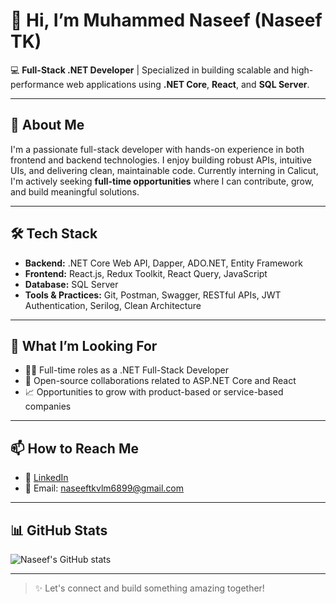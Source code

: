 # 👋 Hi, I’m Muhammed Naseef (Naseef TK)

💻 **Full-Stack .NET Developer** | Specialized in building scalable and high-performance web applications using **.NET Core**, **React**, and **SQL Server**.

---

## 🚀 About Me

I'm a passionate full-stack developer with hands-on experience in both frontend and backend technologies. I enjoy building robust APIs, intuitive UIs, and delivering clean, maintainable code. Currently interning in Calicut, I'm actively seeking **full-time opportunities** where I can contribute, grow, and build meaningful solutions.

---

## 🛠 Tech Stack

- **Backend:** .NET Core Web API, Dapper, ADO.NET, Entity Framework
- **Frontend:** React.js, Redux Toolkit, React Query, JavaScript
- **Database:** SQL Server
- **Tools & Practices:** Git, Postman, Swagger, RESTful APIs, JWT Authentication, Serilog, Clean Architecture

---

## 📌 What I’m Looking For

- 👨‍💻 Full-time roles as a .NET Full-Stack Developer
- 🤝 Open-source collaborations related to ASP.NET Core and React
- 📈 Opportunities to grow with product-based or service-based companies

---

## 📫 How to Reach Me

- 🔗 [LinkedIn](https://www.linkedin.com/in/naseeftkvlm/)
- 📧 Email: naseeftkvlm6899@gmail.com

---

## 📊 GitHub Stats

![Naseef's GitHub stats](https://github-readme-stats.vercel.app/api?username=naseeftk&show_icons=true&theme=radical)

---

> ✨ Let's connect and build something amazing together!

